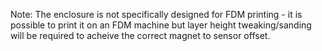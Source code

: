 Note: The enclosure is not specifically designed for FDM printing - it is possible to print it on an FDM machine but layer height tweaking/sanding will be required to acheive the correct magnet to sensor offset.
